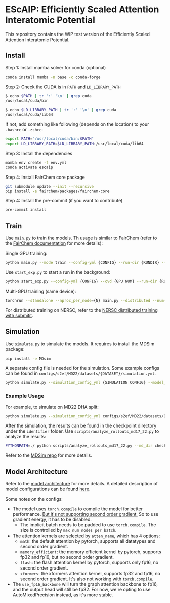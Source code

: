 # EScAIP: Efficiently Scaled Attention Interatomic Potential

This repository contains the WIP test version of the Efficiently Scaled Attention Interatomic Potential.

## Install

Step 1: Install mamba solver for conda (optional)

```bash
conda install mamba -n base -c conda-forge
```

Step 2: Check the CUDA is in `PATH` and `LD_LIBRARY_PATH`

```bash
$ echo $PATH | tr ':' '\n' | grep cuda
/usr/local/cuda/bin

$ echo $LD_LIBRARY_PATH | tr ':' '\n' | grep cuda
/usr/local/cuda/lib64
```

If not, add something like following (depends on the location) to your `.bashrc` or `.zshrc`:

```bash
export PATH="/usr/local/cuda/bin:$PATH"
export LD_LIBRARY_PATH=$LD_LIBRARY_PATH:/usr/local/cuda/lib64
```

Step 3: Install the dependencies

```bash
mamba env create -f env.yml
conda activate escaip
```

Step 4: Install FairChem core package

```bash
git submodule update --init --recursive
pip install -e fairchem/packages/fairchem-core
```

Step 4: Install the pre-commit (if you want to contribute)

```bash
pre-commit install
```

## Train

Use `main.py` to train the models. Th usage is similar to FairChem (refer to the [FairChem documentation](https://fair-chem.github.io/core/model_training.html) for more details):

Single GPU training:

```bash
python main.py --mode train --config-yml {CONFIG} --run-dir {RUNDIR} --timestamp-id {TIMESTAMP} --checkpoint {CHECKPOINT}
```

Use `start_exp.py` to start a run in the background:

```bash
python start_exp.py --config-yml {CONFIG} --cvd {GPU NUM} --run-dir {RUNDIR} --timestamp-id {TIMESTAMP} --checkpoint {CHECKPOINT}
```

Multi-GPU training (same device):

```bash
torchrun --standalone --nproc_per_node={N} main.py --distributed --num-gpus {N} {...}
```

For distributed training on NERSC, refer to the [NERSC distributed training with submitit](NERSC_dist_train.md).

## Simulation

Use `simulate.py` to simulate the models. It requires to install the MDSim package:

```bash
pip install -e MDsim
```

A separate config file is needed for the simulation. Some example configs can be found in `configs/s2ef/MD22/datasets/{DATASET}/simulation.yml`.

```bash
python simulate.py --simulation_config_yml {SIMULATION CONFIG} --model_dir {CHECKPOINT DIR} --model_config_yml {MODEL CONFIG}--identifier {IDENTIFIER}
```

### Example Usage

For example, to simulate on MD22 DHA split:

```bash
python simulate.py --simulation_config_yml configs/s2ef/MD22/datasets/DHA/simulation.yml --model_dir checkpoints/MD22_DHA/ --model_config_yml configs/s2ef/MD22/EScAIP/DHA.yml --identifier test_simulation
```

After the simulation, the results can be found in the checkpoint directory under the `identifier` folder. Use `scripts/analyze_rollouts_md17_22.py` to analyze the results:

```bash
PYTHONPATH=./ python scripts/analyze_rollouts_md17_22.py --md_dir checkpoints/MD22_DHA/md_sim_test_simulation --gt_traj /data/md22/md22_AT-AT.npz --xlim 25
```

Refer to the [MDSim repo](https://github.com/kyonofx/MDsim) for more details.


## Model Architecture

Refer to the [model architecture](model_architecture.md) for more details. A detailed description of model configurations can be found [here](configs/example_config_EScAIP.yml).

Some notes on the configs:
- The model uses `torch.compile` to compile the model for better performance. [But it's not supporting second order gradient.](https://github.com/pytorch/pytorch/issues/91469) So to use gradient energy, it has to be disabled.
    - The implicit batch needs to be padded to use `torch.compile`. The size is controlled by `max_num_nodes_per_batch`.
- The attention kernels are selected by `atten_name`, which has 4 options:
    - `math`: the default attention by pytorch, supports all datatypes and second order gradient.
    - `memory_efficient`: the memory efficient kernel by pytorch, supports fp32 and fp16, but no second order gradient.
    - `flash`: the flash attention kernel by pytorch, supports only fp16, no second order gradient.
    - `xformers`: the xformers attention kernel, supports fp32 and fp16, no second order gradient. It's also not working with `torch.compile`.
- The `use_fp16_backbone` will turn the graph attention backbone to fp16, and the output head will still be fp32. For now, we're opting to use AutoMixedPrecision instead, as it's more stable.

